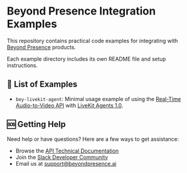 # Beyond Presence Integration Examples

This repository contains practical code examples for integrating with [Beyond Presence](https://www.beyondpresence.ai) products.

Each example directory includes its own README file and setup instructions.

## 🚀 List of Examples

- `bey-livekit-agent`: Minimal usage example of using the [Real-Time Audio-to-Video API](https://docs.bey.dev/integration/audio-to-video/overview) with [LiveKit Agents 1.0](https://docs.livekit.io/agents).

## 🆘 Getting Help

Need help or have questions? Here are a few ways to get assistance:

- Browse the [API Technical Documentation](https://docs.bey.dev)
- Join the [Slack Developer Community](https://bey.dev/community)
- Email us at <support@beyondpresence.ai>
